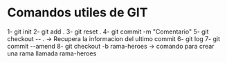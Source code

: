 # Comandos utiles de GIT

1- git init
2- git add .
3- git reset .
4- git commit -m "Comentario"
5- git checkout -- .    -> Recupera la informacion del ultimo commit
6- git log 
7- git commit --amend
8- git checkout -b rama-heroes -> comando para crear una rama llamada rama-heroes
